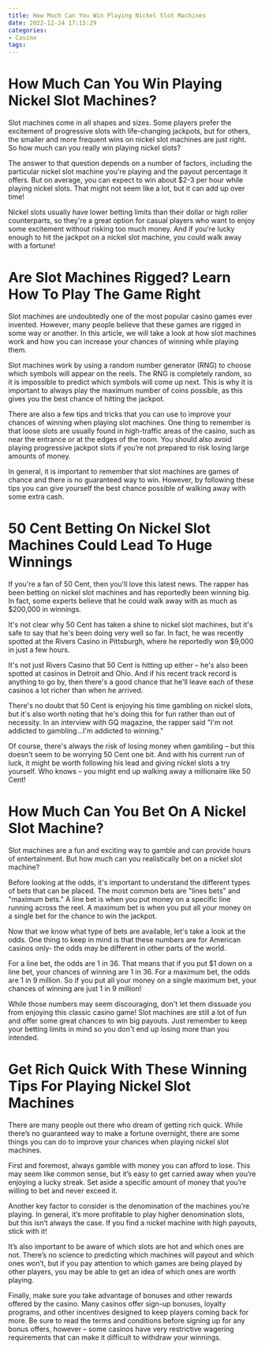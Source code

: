 ```yaml
---
title: How Much Can You Win Playing Nickel Slot Machines 
date: 2022-12-24 17:15:29
categories:
- Casino
tags:
---
```



#  How Much Can You Win Playing Nickel Slot Machines? 

Slot machines come in all shapes and sizes. Some players prefer the excitement of progressive slots with life-changing jackpots, but for others, the smaller and more frequent wins on nickel slot machines are just right. So how much can you really win playing nickel slots?

The answer to that question depends on a number of factors, including the particular nickel slot machine you're playing and the payout percentage it offers. But on average, you can expect to win about $2-3 per hour while playing nickel slots. That might not seem like a lot, but it can add up over time!

Nickel slots usually have lower betting limits than their dollar or high roller counterparts, so they're a great option for casual players who want to enjoy some excitement without risking too much money. And if you're lucky enough to hit the jackpot on a nickel slot machine, you could walk away with a fortune!

#  Are Slot Machines Rigged? Learn How To Play The Game Right 

Slot machines are undoubtedly one of the most popular casino games ever invented. However, many people believe that these games are rigged in some way or another. In this article, we will take a look at how slot machines work and how you can increase your chances of winning while playing them.

Slot machines work by using a random number generator (RNG) to choose which symbols will appear on the reels. The RNG is completely random, so it is impossible to predict which symbols will come up next. This is why it is important to always play the maximum number of coins possible, as this gives you the best chance of hitting the jackpot.

There are also a few tips and tricks that you can use to improve your chances of winning when playing slot machines. One thing to remember is that loose slots are usually found in high-traffic areas of the casino, such as near the entrance or at the edges of the room. You should also avoid playing progressive jackpot slots if you’re not prepared to risk losing large amounts of money.

In general, it is important to remember that slot machines are games of chance and there is no guaranteed way to win. However, by following these tips you can give yourself the best chance possible of walking away with some extra cash.

#  50 Cent Betting On Nickel Slot Machines Could Lead To Huge Winnings 

If you're a fan of 50 Cent, then you'll love this latest news. The rapper has been betting on nickel slot machines and has reportedly been winning big. In fact, some experts believe that he could walk away with as much as $200,000 in winnings. 

It's not clear why 50 Cent has taken a shine to nickel slot machines, but it's safe to say that he's been doing very well so far. In fact, he was recently spotted at the Rivers Casino in Pittsburgh, where he reportedly won $9,000 in just a few hours. 

It's not just Rivers Casino that 50 Cent is hitting up either – he's also been spotted at casinos in Detroit and Ohio. And if his recent track record is anything to go by, then there's a good chance that he'll leave each of these casinos a lot richer than when he arrived. 

There's no doubt that 50 Cent is enjoying his time gambling on nickel slots, but it's also worth noting that he's doing this for fun rather than out of necessity. In an interview with GQ magazine, the rapper said "I'm not addicted to gambling...I'm addicted to winning." 

Of course, there's always the risk of losing money when gambling – but this doesn't seem to be worrying 50 Cent one bit. And with his current run of luck, it might be worth following his lead and giving nickel slots a try yourself. Who knows – you might end up walking away a millionaire like 50 Cent!

#  How Much Can You Bet On A Nickel Slot Machine? 

Slot machines are a fun and exciting way to gamble and can provide hours of entertainment. But how much can you realistically bet on a nickel slot machine?

Before looking at the odds, it's important to understand the different types of bets that can be placed. The most common bets are "lines bets" and "maximum bets." A line bet is when you put money on a specific line running across the reel. A maximum bet is when you put all your money on a single bet for the chance to win the jackpot.

Now that we know what type of bets are available, let's take a look at the odds. One thing to keep in mind is that these numbers are for American casinos only- the odds may be different in other parts of the world. 

For a line bet, the odds are 1 in 36. That means that if you put $1 down on a line bet, your chances of winning are 1 in 36. For a maximum bet, the odds are 1 in 9 million. So if you put all your money on a single maximum bet, your chances of winning are just 1 in 9 million! 

While those numbers may seem discouraging, don't let them dissuade you from enjoying this classic casino game! Slot machines are still a lot of fun and offer some great chances to win big payouts. Just remember to keep your betting limits in mind so you don't end up losing more than you intended.

#  Get Rich Quick With These Winning Tips For Playing Nickel Slot Machines

There are many people out there who dream of getting rich quick. While there’s no guaranteed way to make a fortune overnight, there are some things you can do to improve your chances when playing nickel slot machines.

First and foremost, always gamble with money you can afford to lose. This may seem like common sense, but it’s easy to get carried away when you’re enjoying a lucky streak. Set aside a specific amount of money that you’re willing to bet and never exceed it.

Another key factor to consider is the denomination of the machines you’re playing. In general, it’s more profitable to play higher denomination slots, but this isn’t always the case. If you find a nickel machine with high payouts, stick with it!

It’s also important to be aware of which slots are hot and which ones are not. There’s no science to predicting which machines will payout and which ones won’t, but if you pay attention to which games are being played by other players, you may be able to get an idea of which ones are worth playing.

Finally, make sure you take advantage of bonuses and other rewards offered by the casino. Many casinos offer sign-up bonuses, loyalty programs, and other incentives designed to keep players coming back for more. Be sure to read the terms and conditions before signing up for any bonus offers, however – some casinos have very restrictive wagering requirements that can make it difficult to withdraw your winnings.